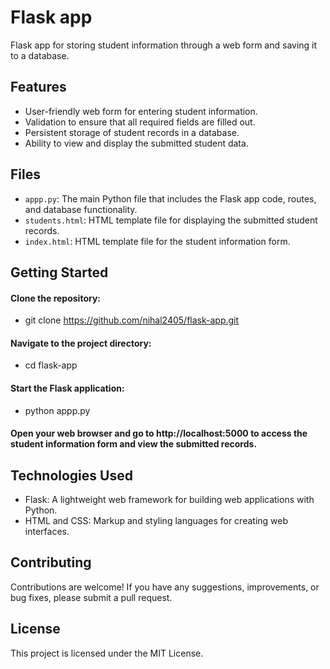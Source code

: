 # Flask app

Flask app for storing student information through a web form and saving it to a database.


## Features

- User-friendly web form for entering student information.
- Validation to ensure that all required fields are filled out.
- Persistent storage of student records in a database.
- Ability to view and display the submitted student data.


## Files

- `appp.py`: The main Python file that includes the Flask app code, routes, and database functionality.
- `students.html`: HTML template file for displaying the submitted student records.
- `index.html`: HTML template file for the student information form.

## Getting Started

   #### Clone the repository:
   - git clone https://github.com/nihal2405/flask-app.git 
   
   #### Navigate to the project directory:
   - cd flask-app

   #### Start the Flask application:
   - python appp.py

   #### Open your web browser and go to http://localhost:5000 to access the student information form and view the submitted records.

## Technologies Used
- Flask: A lightweight web framework for building web applications with Python.
- HTML and CSS: Markup and styling languages for creating web interfaces.

## Contributing
Contributions are welcome! If you have any suggestions, improvements, or bug fixes, please submit a pull request.

## License
This project is licensed under the MIT License.

    
